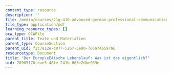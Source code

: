 ```yaml
---
content_type: resource
description: ''
file: /media/courses/21g-410-advanced-german-professional-communication-spring-2017/78905178eae548fe241b663e2dbe969e_21G_410s17_W07_M21.pdf
file_type: application/pdf
learning_resource_types: []
ocw_type: OCWFile
parent_title: Texte und Materialien
parent_type: CourseSection
parent_uid: f2c7a12e-d877-5267-5e80-766a746597a6
resourcetype: Document
title: "Der Europ\xE4ische Lebenslauf: Was ist das eigentlich?"
uid: 78905178-eae5-48fe-241b-663e2dbe969e
---
```


